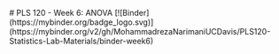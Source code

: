 #   P L S   1 2 0   -   W e e k   6 :   A N O V A      
 [ ! [ B i n d e r ] ( h t t p s : / / m y b i n d e r . o r g / b a d g e _ l o g o . s v g ) ] ( h t t p s : / / m y b i n d e r . o r g / v 2 / g h / M o h a m m a d r e z a N a r i m a n i U C D a v i s / P L S 1 2 0 - S t a t i s t i c s - L a b - M a t e r i a l s / b i n d e r - w e e k 6 )      
 